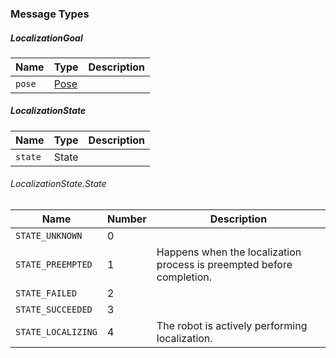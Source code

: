 

### Message Types

##### LocalizationGoal

| Name | Type | Description |
|------|------|-------------|
| `pose` | [Pose](Robot.md#pose) |  |

##### LocalizationState

| Name | Type | Description |
|------|------|-------------|
| `state` | State |  |

###### LocalizationState.State

| Name             | Number | Description                                               |
|------------------|--------|-----------------------------------------------------------|
| `STATE_UNKNOWN`    | 0      |                                                           |
| `STATE_PREEMPTED`  | 1      | Happens when the localization process is preempted before completion. |
| `STATE_FAILED`     | 2      |                                                           |
| `STATE_SUCCEEDED`  | 3      |                                                           |
| `STATE_LOCALIZING` | 4      | The robot is actively performing localization.            |
